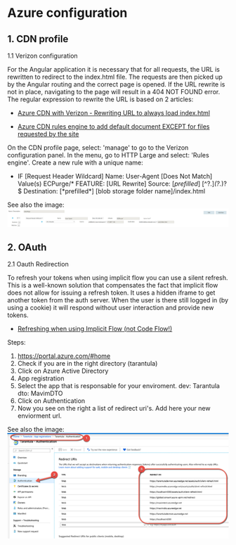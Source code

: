# Azure configuration

## 1. CDN profile

1.1 Verizon configuration

For the Angular application it is necessary that for all requests, the URL is rewritten to redirect to the index.html file. The requests are then picked up by the Angular routing and the correct page is opened. If the URL rewrite is not in place, navigating to the page will result in a 404 NOT FOUND error.
The regular expression to rewrite the URL is based on 2 articles:

- [Azure CDN with Verizon - Rewriting URL to always load index.html](https://stackoverflow.com/questions/49401118/azure-cdn-with-verizon-rewriting-url-to-always-load-index-html/49509042)

- [Azure CDN rules engine to add default document EXCEPT for files requested by the site](https://stackoverflow.com/questions/47071582/azure-cdn-rules-engine-to-add-default-document-except-for-files-requested-by-the/49416298#49416298)

On the CDN profile page, select: 'manage' to go to the Verizon configuration panel.
In the menu, go to HTTP Large and select: 'Rules engine'.
Create a new rule with a unique name:

- IF [Request Header Wildcard] Name: User-Agent [Does Not Match] Value(s) ECPurge/*
  FEATURE: [URL Rewrite] Source: [*prefilled*] [^?.]*(\?.*)?\$ Destination: [*prefilled\*] [blob storage folder name]/index.html

See also the image:
![image of verizon http request configuration](images/verizon-url-rewrite.jpg)

## 2. OAuth

2.1 Oauth Redirection

To refresh your tokens when using implicit flow you can use a silent refresh. This is a well-known solution that compensates the fact that implicit flow does not allow for issuing a refresh token. It uses a hidden iframe to get another token from the auth server. When the user is there still logged in (by using a cookie) it will respond without user interaction and provide new tokens.

- [Refreshing when using Implicit Flow (not Code Flow!)](https://github.com/manfredsteyer/angular-oauth2-oidc/blob/master/docs-src/silent-refresh.md#refreshing-when-using-implicit-flow-not-code-flow)

Steps:

1. https://portal.azure.com/#home
2. Check if you are in the right directory (tarantula)
3. Click on Azure Active Directory
4. App registration
5. Select the app that is responsable for your enviroment.
   dev: Tarantula
   dto: MavimDTO
6. Click on Authentication
7. Now you see on the right a list of redirect uri's. Add here your new enviorment url.

See also the image:
![image of oauth redirection path in azure](images/oauth-redirection-path.png)
